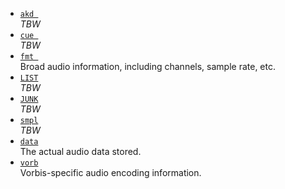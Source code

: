 * [`akd `](./akd.md)&nbsp;  
  _TBW_
* [`cue `](./cue.md)&nbsp;  
  _TBW_
* [`fmt `](./fmt.md)&nbsp;  
  Broad audio information, including channels, sample rate, etc.
* [`LIST`](./LIST.md)  
  _TBW_
* [`JUNK`](./JUNK.md)  
  _TBW_
* [`smpl`](./smpl.md)  
  _TBW_
* [`data`](./data.md)  
  The actual audio data stored.
* [`vorb`](./vorb.md)  
  Vorbis-specific audio encoding information.
